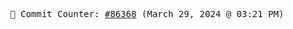 <p align="center">
    <samp>
        📮 Commit Counter: <a href="https://github.com/Javascript-void0/Javascript-void0/commits/main">#86368</a> (March 29, 2024 @ 03:21 PM)
    </samp>
</p>